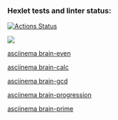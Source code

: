 ### Hexlet tests and linter status:
[![Actions Status](https://github.com/foxyfable/frontend-project-44/actions/workflows/hexlet-check.yml/badge.svg)](https://github.com/foxyfable/frontend-project-44/actions)

<a href="https://codeclimate.com/github/foxyfable/frontend-project-44/maintainability"><img src="https://api.codeclimate.com/v1/badges/299c2a241a5d3b5e9cae/maintainability" /></a>

<a href ="https://asciinema.org/a/Am3g2MeNzbxscSaCqVbH0BUBE">asciinema brain-even</a>

<a href ="https://asciinema.org/a/oxKF7RceF471MGu7SUOg9pj7c">asciinema brain-calc</a>

<a href ="https://asciinema.org/a/I33WtQr8t04sw6KveydF5qQdQ">asciinema brain-gcd</a>

<a href ="https://asciinema.org/a/DNv1FoxAxJiWAdT3egUe96cDJ">asciinema brain-progression</a>

<a href ="https://asciinema.org/a/hO4OIC8jISX0npzmXxXGpvWJi">asciinema brain-prime</a>